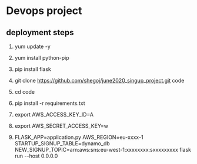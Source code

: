 # Devops project 
## deployment steps

1. yum update -y
2. yum install python-pip
3. pip install flask

4. git clone https://github.com/shegoj/june2020_singup_project.git code 
5. cd code
6. pip install -r requirements.txt 
7. export AWS_ACCESS_KEY_ID=A
8. export AWS_SECRET_ACCESS_KEY=w
9. FLASK_APP=application.py AWS_REGION=eu-xxxx-1 STARTUP_SIGNUP_TABLE=dynamo_db NEW_SIGNUP_TOPIC=arn:aws:sns:eu-west-1:xxxxxxxx:sxxxxxxxxx flask run --host 0.0.0.0

